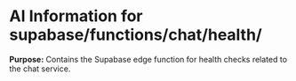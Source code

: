 # AI Information for supabase/functions/chat/health/

**Purpose:** Contains the Supabase edge function for health checks related to the chat service. 